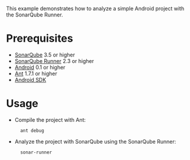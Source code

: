 This example demonstrates how to analyze a simple Android project with the SonarQube Runner.

Prerequisites
=============
* [SonarQube](http://www.sonarsource.org/downloads/) 3.5 or higher
* [SonarQube Runner](http://docs.codehaus.org/x/N4KxDQ) 2.3 or higher
* [Android](http://docs.codehaus.org/x/J6C7DQ) 0.1 or higher
* [Ant](http://ant.apache.org/) 1.7.1 or higher
* [Android SDK](http://developer.android.com/sdk/index.html)

Usage
=====
* Compile the project with Ant:

        ant debug

* Analyze the project with SonarQube using the SonarQube Runner:

        sonar-runner
